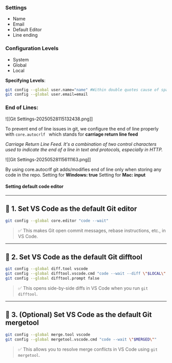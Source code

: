 ### Settings

- Name
- Email
- Default Editor
- Line ending

### Configuration Levels

- System
- Global
- Local

**Specifying Levels**: 
```bash
git config --global user.name="name" #Within double quotes cause of space b/w names
git config --global user.email=email
```

### End of Lines:

![[Git Settings-20250528115132438.png]]

To prevent end of line issues in git, we configure the end of line properly with ```core.autocrlf ``` which stands for **carriage return line feed**

*Carriage Return Line Feed. It's a combination of two control characters used to indicate the end of a line in text and protocols, especially in HTTP.*

![[Git Settings-20250528115611163.png]]


By using core.autocrlf git adds/modifies end of line only when storing any code in the repo.
Setting for **Windows: true**
Setting for **Mac: input**

#### Setting default code editor

---

## 🎯 1. Set VS Code as the **default Git editor**

```bash
git config --global core.editor "code --wait"
```

> ✅ This makes Git open commit messages, rebase instructions, etc., in VS Code.

---

## 🎯 2. Set VS Code as the **default Git difftool**

```bash
git config --global diff.tool vscode
git config --global difftool.vscode.cmd "code --wait --diff \"$LOCAL\" \"$REMOTE\""
git config --global difftool.prompt false
```

> ✅ This opens side-by-side diffs in VS Code when you run `git difftool`.

---

## 🎯 3. (Optional) Set VS Code as the **default Git mergetool**

```bash
git config --global merge.tool vscode
git config --global mergetool.vscode.cmd "code --wait \"$MERGED\""
```

> ✅ This allows you to resolve merge conflicts in VS Code using `git mergetool`.